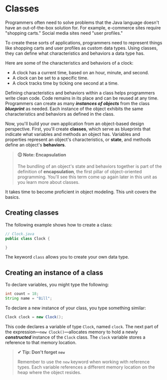 # Classes

Programmers often need to solve problems that the Java language doesn't have an out-of-the-box solution for. For example, e-commerce sites require "shopping carts." Social media sites need "user profiles."

To create these sorts of applications, programmers need to represent things like shopping carts and user profiles as custom data types. Using classes, they can define what characteristics and behaviors a data type has.

Here are some of the characteristics and behaviors of a clock:

-   A clock has a current time, based on an hour, minute, and second.
-   A clock can be set to a specific time.
-   A clock tracks time by ticking one second at a time.

Defining characteristics and behaviors within a class helps programmers write clean code. Code remains in its place and can be reused at any time. Programmers can create as many **_instances of objects_** from the class **_blueprint_** as needed. Each instance of the object exhibits the same characteristics and behaviors as defined in the class.

Now, you'll build your own application from an object-based design perspective. First, you'll create **classes**, which serve as blueprints that indicate what variables and methods an object has. Variables and properties represent an object's characteristics, or **state**, and methods define an object's **behaviors**.

>**🛈 Note: Encapsulation**
>
>The bundling of an object's state and behaviors together is part of the definition of **encapsulation**, the first pillar of object-oriented programming. You'll see this term come up again later in this unit as you learn more about classes.

It takes time to become proficient in object modeling. This unit covers the basics.

## Creating classes
The following example shows how to create a class:

```java
// Clock.java
public class Clock {

}
```

The keyword `class` allows you to create your own data type.

## Creating an instance of a class
To declare variables, you might type the following:

```java
int count = 18;
String name = "Bill";
```

To declare a new instance of your class, you type something similar:

```java
Clock clock = new Clock();
```

This code declares a variable of type `Clock`, named `clock`. The next part of the expression—`new Clock()`—allocates memory to hold a newly **_constructed_** instance of the `Clock` class. The `clock` variable stores a reference to that memory location.

>**✔ Tip: Don't forget `new`**
>
>Remember to use the `new` keyword when working with reference types. Each variable references a different memory location on the heap where the object resides.
